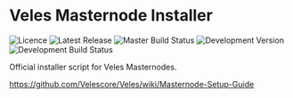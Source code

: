 
Veles Masternode Installer
===========================
![Licence](https://img.shields.io/github/license/Velescore/veles-masternode-install.svg?style=for-the-badge)   ![Latest Release](https://img.shields.io/github/release/Velescore/veles-masternode-install.svg?style=for-the-badge) ![Master Build Status](https://img.shields.io/travis/com/Velescore/veles-masternode-install/master.svg?style=for-the-badge)    ![Development Version](https://img.shields.io/github/tag-pre/Velescore/veles-masternode-install.svg?colorB=blue&label=dev&logo=github&style=for-the-badge) ![Development Build Status](https://img.shields.io/travis/com/Velescore/veles-masternode-install/development.svg?logo=github&style=for-the-badge)

Official installer script for Veles Masternodes. 

https://github.com/Velescore/Veles/wiki/Masternode-Setup-Guide
